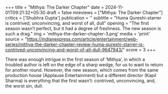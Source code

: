 +++
title = "Mithya: The Darker Chapter"
date = 2024-11-01T09:21:32+05:30
draft = false
mreviews = ["Mithya: The Darker Chapter"]
critics = ['Shubhra Gupta']
publication = ''
subtitle = "Huma Qureshi-starrer is contrived, unconvincing, and worst of all, dull"
opening = "The first season wasn’t perfect, but it had a degree of freshness. The new season is such a drag."
img = 'mithya-the-darker-chapter-3.png'
media = 'print'
source = "https://indianexpress.com/article/entertainment/web-series/mithya-the-darker-chapter-review-huma-qureshi-starrer-is-contrived-unconvincing-and-worst-of-all-dull-9647943/"
score = 3
+++

There was enough intrigue in the first season of ‘Mithya’, in which a troubled author is left on the edge of a sharp wedge, for us to want to return for another round. However, the new season, which comes from the same production house (Applause Entertainment) but a different director (Kapil Sharma) is everything that the first wasn’t: contrived, unconvincing, and, the worst sin, dull.
